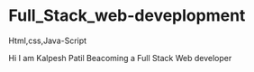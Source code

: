 # Full_Stack_web-deveplopment
 Html,css,Java-Script

 Hi I am Kalpesh Patil Beacoming a Full Stack Web developer
 
